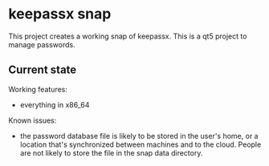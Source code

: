 # keepassx snap

This project creates a working snap of keepassx.
This is a qt5 project to manage passwords.

## Current state

Working features:
 - everything in x86_64

Known issues:
 - the password database file is likely to be stored in the user's home, or a
   location that's synchronized between machines and to the cloud. People are
   not likely to store the file in the snap data directory.
